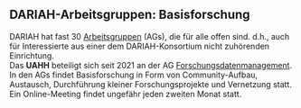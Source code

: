 ## DARIAH-Arbeitsgruppen: Basisforschung

DARIAH hat fast 30 [Arbeitsgruppen](https://www.dariah.eu/activities/working-groups/) (AGs), die für alle offen sind. d.h., auch für Interessierte aus einer dem DARIAH-Konsortium nicht zuhörenden Einrichtung.  
Das **UAHH** beteiligt sich seit 2021 an der AG [Forschungsdatenmanagement](https://www.dariah.eu/activities/working-groups/research-data-management/).  
In den AGs findet Basisforschung in Form von Community-Aufbau, Austausch, Durchführung kleiner Forschungsprojekte und Vernetzung statt. Ein Online-Meeting findet ungefähr jeden zweiten Monat statt. 
